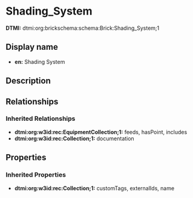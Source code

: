 # Shading_System
**DTMI:** dtmi:org:brickschema:schema:Brick:Shading_System;1
## Display name
- **en:** Shading System
## Description
## Relationships
### Inherited Relationships
* **dtmi:org:w3id:rec:EquipmentCollection;1:** feeds, hasPoint, includes
* **dtmi:org:w3id:rec:Collection;1:** documentation
## Properties
### Inherited Properties
* **dtmi:org:w3id:rec:Collection;1:** customTags, externalIds, name
